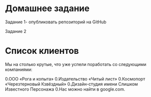 # Домашнее задание
Задание 1- опубликовать репозиторий на GitHub


Задание 2
# Список клиентов  

Мы на столько крутые, что уже успели поработать со следующими компаниями:  

0.ООО «Рога и копыта»
0.Издательство «Читый лист»
0.Космопорт «Черезтерновый Кзвёздный»
0.Дизайн-студия имени Слишком Известного Персонажа
0.Нас можно найти в google.com.